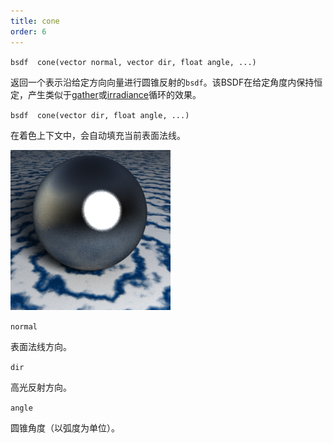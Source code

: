 ```yaml
---
title: cone
order: 6
---
```


`bsdf  cone(vector normal, vector dir, float angle, ...)`

返回一个表示沿给定方向向量进行圆锥反射的`bsdf`。该BSDF在给定角度内保持恒定，产生类似于[gather](/zh-cn/houdini-vex/shading-and-rendering/gather "向场景中发射光线并返回被光线击中的表面着色器信息")或[irradiance](/zh-cn/houdini-vex/shading-and-rendering/irradiance "计算点P处法线为N的辐照度（全局光照）")循环的效果。

`bsdf  cone(vector dir, float angle, ...)`

在着色上下文中，会自动填充当前表面法线。

![](../_static/rendering/cone.png)

`normal`

表面法线方向。

`dir`

高光反射方向。

`angle`

圆锥角度（以弧度为单位）。

